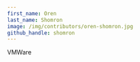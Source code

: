```yaml
---
first_name: Oren
last_name: Shomron
image: /img/contributors/oren-shomron.jpg
github_handle: shomron
---
```

VMWare
